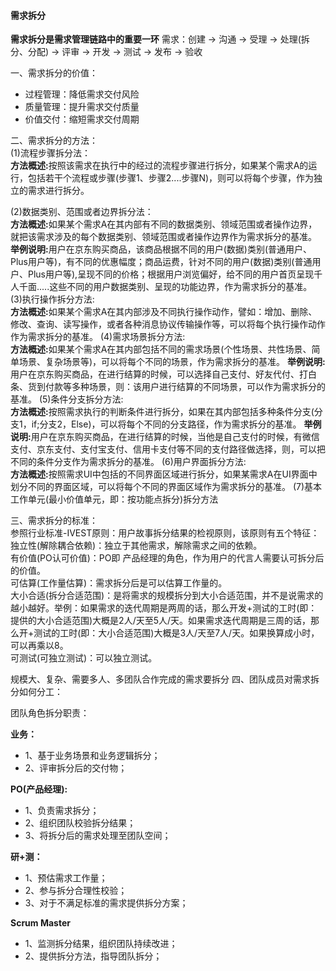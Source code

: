 #### 需求拆分

<strong>需求拆分是需求管理链路中的重要一环</strong>
需求：创建 -> 沟通 -> 受理 -> 处理(拆分、分配) -> 评审 -> 开发 -> 测试 -> 发布 -> 验收<br/>

一、需求拆分的价值：<br/>

- 过程管理：降低需求交付风险<br/>
- 质量管理：提升需求交付质量<br/>
- 价值交付：缩短需求交付周期<br/>

二、需求拆分的方法：<br/>
(1)流程步骤拆分法：<br/>
<strong>方法概述:</strong>按照该需求在执行中的经过的流程步骤进行拆分，如果某个需求A的运行，包括若干个流程或步骤(步骤1、步骤2....步骤N)，则可以将每个步骤，作为独立的需求进行拆分。

(2)数据类别、范围或者边界拆分法：<br/>
<strong>方法概述:</strong>如果某个需求A在其内部有不同的数据类别、领域范围或者操作边界，就把该需求涉及的每个数据类别、领域范围或者操作边界作为需求拆分的基准。
<strong>举例说明:</strong>用户在京东购买商品，该商品根据不同的用户(数据)类别(普通用户、Plus用户等)，有不同的优惠幅度；商品运费，针对不同的用户(数据)类别(普通用户、Plus用户等),呈现不同的价格；根据用户浏览偏好，给不同的用户首页呈现千人千面.....这些不同的用户数据类别、呈现的功能边界，作为需求拆分的基准。
(3)执行操作拆分方法:<br/>
<strong>方法概述:</strong>如果某个需求A在其内部涉及不同执行操作动作，譬如：增加、删除、修改、查询、读写操作，或者各种消息协议传输操作等，可以将每个执行操作动作作为需求拆分的基准。
(4)需求场景拆分方法:<br/>
<strong>方法概述:</strong>如果某个需求A在其内部包括不同的需求场景(个性场景、共性场景、简单场景、复杂场景等)，可以将每个不同的场景，作为需求拆分的基准。
<strong>举例说明:</strong>用户在京东购买商品，在进行结算的时候，可以选择自己支付、好友代付、打白条、货到付款等多种场景，则：该用户进行结算的不同场景，可以作为需求拆分的基准。
(5)条件分支拆分方法:<br/>
<strong>方法概述:</strong>按照需求执行的判断条件进行拆分，如果在其内部包括多种条件分支(分支1，if;分支2，Else)，可以将每个不同的分支路径，作为需求拆分的基准。
<strong>举例说明:</strong>用户在京东购买商品，在进行结算的时候，当他是自己支付的时候，有微信支付、京东支付、支付宝支付、信用卡支付等不同的支付路径做选择，则，可以把不同的条件分支作为需求拆分的基准。
(6)用户界面拆分方法:<br/>
<strong>方法概述:</strong>按照需求UI中包括的不同界面区域进行拆分，如果某需求A在UI界面中划分不同的界面区域，可以将每个不同的界面区域作为需求拆分的基准。
(7)基本工作单元(最小价值单元，即：按功能点拆分)拆分方法<br/>

三、需求拆分的标准：<br/>
参照行业标准-IVEST原则：用户故事拆分结果的检视原则，该原则有五个特征：<br/>
独立性(解除耦合依赖)：独立于其他需求，解除需求之间的依赖。<br/>
有价值(PO认可价值)：PO即 产品经理的角色，作为用户的代言人需要认可拆分后的价值。<br/>
可估算(工作量估算)：需求拆分后是可以估算工作量的。<br/>
大小合适(拆分合适范围)：是将需求的规模拆分到大小合适范围，并不是说需求的越小越好。举例：如果需求的迭代周期是两周的话，那么开发+测试的工时(即：提供的大小合适范围)大概是2人/天至5人/天。如果需求迭代周期是三周的话，那么开+测试的工时(即：大小合适范围)大概是3人/天至7人/天。如果换算成小时，可以再乘以8。<br/>
可测试(可独立测试)：可以独立测试。

规模大、复杂、需要多人、多团队合作完成的需求要拆分
四、团队成员对需求拆分如何分工：<br/>

团队角色拆分职责：

<strong>业务：</strong>
 
- 1、基于业务场景和业务逻辑拆分；
- 2、评审拆分后的交付物；

<strong>PO(产品经理):</strong>

 - 1、负责需求拆分；
 - 2、组织团队校验拆分结果；
 - 3、将拆分后的需求处理至团队空间；

<strong>研+测：</strong>

 - 1、预估需求工作量；
 - 2、参与拆分合理性校验；
 - 3、对于不满足标准的需求提供拆分方案；
 
 <strong>Scrum Master</strong>

  - 1、监测拆分结果，组织团队持续改进；
  - 2、提供拆分方法，指导团队拆分；
